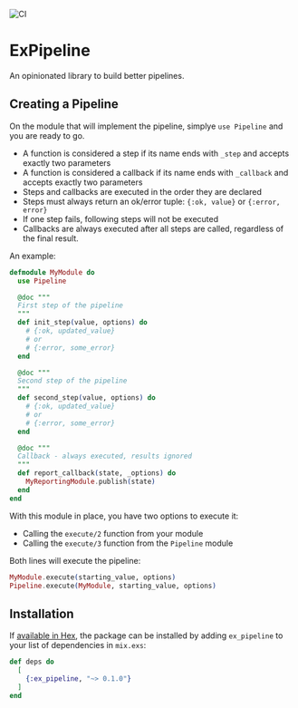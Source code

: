 ![CI](https://github.com/msramos/ex_pipeline/actions/workflows/ci.yml/badge.svg)

# ExPipeline

An opinionated library to build better pipelines.

## Creating a Pipeline

On the module that will implement the pipeline, simplye `use Pipeline` and you are ready to go.

- A function is considered a step if its name ends with `_step` and accepts exactly two parameters
- A function is considered a callback if its name ends with `_callback` and accepts exactly two parameters
- Steps and callbacks are executed in the order they are declared
- Steps must always return an ok/error tuple: `{:ok, value}` or `{:error, error}`
- If one step fails, following steps will not be executed
- Callbacks are always executed after all steps are called, regardless of the final result.

An example:
```elixir
defmodule MyModule do
  use Pipeline

  @doc """
  First step of the pipeline
  """
  def init_step(value, options) do
    # {:ok, updated_value}
    # or
    # {:error, some_error}
  end

  @doc """
  Second step of the pipeline
  """
  def second_step(value, options) do
    # {:ok, updated_value}
    # or
    # {:error, some_error}
  end

  @doc """
  Callback - always executed, results ignored
  """
  def report_callback(state, _options) do
    MyReportingModule.publish(state)
  end
end
```

With this module in place, you have two options to execute it:
- Calling the `execute/2` function from your module
- Calling the `execute/3` function from the `Pipeline` module

Both lines will execute the pipeline:
```elixir
MyModule.execute(starting_value, options)
Pipeline.execute(MyModule, starting_value, options)
```

## Installation

If [available in Hex](https://hex.pm/docs/publish), the package can be installed
by adding `ex_pipeline` to your list of dependencies in `mix.exs`:

```elixir
def deps do
  [
    {:ex_pipeline, "~> 0.1.0"}
  ]
end
```

